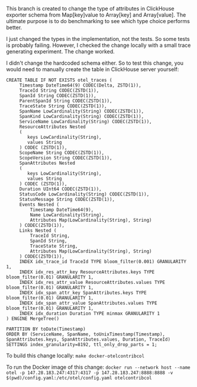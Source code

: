 This branch is created to change the type of attributes in ClickHouse exporter schema from Map[key]value to Array[key] and Array[value]. The ultimate purpose is to do benchmarking to see which type choice performs better.

I just changed the types in the implementation, not the tests. So some tests is probably failing. However, I checked the change locally with a small trace generating experiment. The change worked.

I didn't change the hardcoded schema either. So to test this change, you would need to manually create the table in ClickHouse server yourself:
```
CREATE TABLE IF NOT EXISTS otel_traces (
     Timestamp DateTime64(9) CODEC(Delta, ZSTD(1)),
     TraceId String CODEC(ZSTD(1)),
     SpanId String CODEC(ZSTD(1)),
     ParentSpanId String CODEC(ZSTD(1)),
     TraceState String CODEC(ZSTD(1)),
     SpanName LowCardinality(String) CODEC(ZSTD(1)),
     SpanKind LowCardinality(String) CODEC(ZSTD(1)),
     ServiceName LowCardinality(String) CODEC(ZSTD(1)),
     ResourceAttributes Nested
     (
        keys LowCardinality(String),
        values String
     ) CODEC (ZSTD(1)),
     ScopeName String CODEC(ZSTD(1)),
     ScopeVersion String CODEC(ZSTD(1)),
     SpanAttributes Nested
     (
        keys LowCardinality(String),
        values String
     ) CODEC (ZSTD(1)),
     Duration UInt64 CODEC(ZSTD(1)),
     StatusCode LowCardinality(String) CODEC(ZSTD(1)),
     StatusMessage String CODEC(ZSTD(1)),
     Events Nested (
         Timestamp DateTime64(9),
         Name LowCardinality(String),
         Attributes Map(LowCardinality(String), String)
     ) CODEC(ZSTD(1)),
     Links Nested (
         TraceId String,
         SpanId String,
         TraceState String,
         Attributes Map(LowCardinality(String), String)
     ) CODEC(ZSTD(1)),
     INDEX idx_trace_id TraceId TYPE bloom_filter(0.001) GRANULARITY 1,
     INDEX idx_res_attr_key ResourceAttributes.keys TYPE bloom_filter(0.01) GRANULARITY 1,
     INDEX idx_res_attr_value ResourceAttributes.values TYPE bloom_filter(0.01) GRANULARITY 1,
     INDEX idx_span_attr_key SpanAttributes.keys TYPE bloom_filter(0.01) GRANULARITY 1,
     INDEX idx_span_attr_value SpanAttributes.values TYPE bloom_filter(0.01) GRANULARITY 1,
     INDEX idx_duration Duration TYPE minmax GRANULARITY 1
) ENGINE MergeTree()

PARTITION BY toDate(Timestamp)
ORDER BY (ServiceName, SpanName, toUnixTimestamp(Timestamp), SpanAttributes.keys, SpanAttributes.values, Duration, TraceId)
SETTINGS index_granularity=8192, ttl_only_drop_parts = 1;
```

To build this change locally:
`make docker-otelcontribcol`

To run the Docker image of this change:
`docker run --network host --name otel -p 147.28.183.247:4317:4317 -p 147.28.183.247:8888:8888 -v $(pwd)/config.yaml:/etc/otel/config.yaml otelcontribcol`
